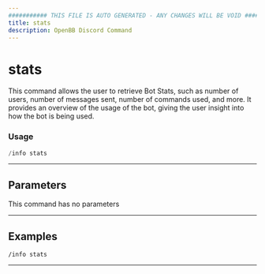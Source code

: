 ```yaml
---
########### THIS FILE IS AUTO GENERATED - ANY CHANGES WILL BE VOID ###########
title: stats
description: OpenBB Discord Command
---
```


# stats

This command allows the user to retrieve Bot Stats, such as number of users, number of messages sent, number of commands used, and more. It provides an overview of the usage of the bot, giving the user insight into how the bot is being used.

### Usage

```python wordwrap
/info stats
```

---

## Parameters

This command has no parameters

---

## Examples

```
/info stats
```

---
